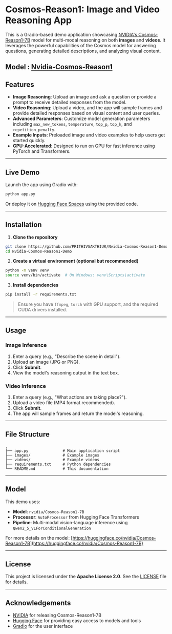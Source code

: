 # Cosmos-Reason1: Image and Video Reasoning App

This is a Gradio-based demo application showcasing [NVIDIA's Cosmos-Reason1-7B](https://huggingface.co/nvidia/Cosmos-Reason1-7B) model for multi-modal reasoning on both **images** and **videos**. It leverages the powerful capabilities of the Cosmos model for answering questions, generating detailed descriptions, and analyzing visual content.

Model : [Nvidia-Cosmos-Reason1](https://huggingface.co/nvidia/Cosmos-Reason1-7B)
---

## Features

* **Image Reasoning**: Upload an image and ask a question or provide a prompt to receive detailed responses from the model.
* **Video Reasoning**: Upload a video, and the app will sample frames and provide detailed responses based on visual content and user queries.
* **Advanced Parameters**: Customize model generation parameters including `max_new_tokens`, `temperature`, `top_p`, `top_k`, and `repetition_penalty`.
* **Example Inputs**: Preloaded image and video examples to help users get started quickly.
* **GPU-Accelerated**: Designed to run on GPU for fast inference using PyTorch and Transformers.

---

## Live Demo

Launch the app using Gradio with:

```bash
python app.py
```

Or deploy it on [Hugging Face Spaces](https://huggingface.co/spaces) using the provided code.

---

## Installation

1. **Clone the repository**

```bash
git clone https://github.com/PRITHIVSAKTHIUR/Nvidia-Cosmos-Reason1-Demo.git
cd Nvidia-Cosmos-Reason1-Demo
```

2. **Create a virtual environment (optional but recommended)**

```bash
python -m venv venv
source venv/bin/activate  # On Windows: venv\Scripts\activate
```

3. **Install dependencies**

```bash
pip install -r requirements.txt
```

> Ensure you have `ffmpeg`, `torch` with GPU support, and the required CUDA drivers installed.

---

## Usage

### Image Inference

1. Enter a query (e.g., "Describe the scene in detail").
2. Upload an image (JPG or PNG).
3. Click **Submit**.
4. View the model's reasoning output in the text box.

### Video Inference

1. Enter a query (e.g., "What actions are taking place?").
2. Upload a video file (MP4 format recommended).
3. Click **Submit**.
4. The app will sample frames and return the model's reasoning.

---

## File Structure

```
.
├── app.py               # Main application script
├── images/              # Example images
├── videos/              # Example videos
├── requirements.txt     # Python dependencies
└── README.md            # This documentation
```

---

## Model

This demo uses:

* **Model**: `nvidia/Cosmos-Reason1-7B`
* **Processor**: `AutoProcessor` from Hugging Face Transformers
* **Pipeline**: Multi-modal vision-language inference using `Qwen2_5_VLForConditionalGeneration`

For more details on the model: [https://huggingface.co/nvidia/Cosmos-Reason1-7B](https://huggingface.co/nvidia/Cosmos-Reason1-7B)

---

## License

This project is licensed under the **Apache License 2.0**. See the [LICENSE](LICENSE) file for details.

---

## Acknowledgements

* [NVIDIA](https://www.nvidia.com/) for releasing Cosmos-Reason1-7B
* [Hugging Face](https://huggingface.co/) for providing easy access to models and tools
* [Gradio](https://www.gradio.app/) for the user interface
